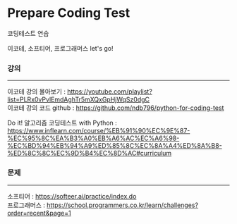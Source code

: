 # Prepare Coding Test
코딩테스트 연습

이코테, 소프티어, 프로그래머스 let's go!

### 강의
------
이코테 강의 몰아보기 : https://youtube.com/playlist?list=PLRx0vPvlEmdAghTr5mXQxGpHjWqSz0dgC    
이코테 강의 코드 github : https://github.com/ndb796/python-for-coding-test    

Do it! 알고리즘 코딩테스트 with Python : https://www.inflearn.com/course/%EB%91%90%EC%9E%87-%EC%95%8C%EA%B3%A0%EB%A6%AC%EC%A6%98-%EC%BD%94%EB%94%A9%ED%85%8C%EC%8A%A4%ED%8A%B8-%ED%8C%8C%EC%9D%B4%EC%8D%AC#curriculum

### 문제
----
소프티어 : https://softeer.ai/practice/index.do     
프로그래머스 : https://school.programmers.co.kr/learn/challenges?order=recent&page=1
